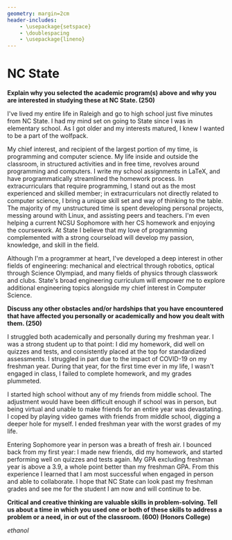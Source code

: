 ```yaml
---
geometry: margin=2cm
header-includes:
    - \usepackage{setspace}
    - \doublespacing
    - \usepackage{lineno}
---
```


# NC State

**Explain why you selected the academic program(s) above and why you are
interested in studying these at NC State. (250)**

I've lived my entire life in Raleigh and go to high school just five minutes
from NC State. I had my mind set on going to State since I was in elementary
school. As I got older and my interests matured, I knew I wanted to be a part
of the wolfpack. 

My chief interest, and recipient of the largest portion of my time, is
programming and computer science. My life inside and outside the classroom, in
structured activities and in free time, revolves around programming and
computers. I write my school assignments in LaTeX, and have programmatically
streamlined the homework process. In extracurriculars that require programming,
I stand out as the most experienced and skilled member; in extracurriculars not
directly related to computer science, I bring a unique skill set and way of
thinking to the table. The majority of my unstructured time is spent developing
personal projects, messing around with Linux, and assisting peers and teachers.
I'm even helping a current NCSU Sophomore with her CS homework and enjoying the
coursework. At State I believe that my love of programming complemented with a
strong courseload will develop my passion, knowledge, and skill in the field.

Although I'm a programmer at heart, I've developed a deep interest in other
fields of engineering: mechanical and electrical through robotics, optical
through Science Olympiad, and many fields of physics through classwork and
clubs. State's broad engineering curriculum will empower me to explore
additional engineering topics alongside my chief interest in Computer Science.

**Discuss any other obstacles and/or hardships that you have encountered that
have affected you personally or academically and how you dealt with them.
(250)**

I struggled both academically and personally during my freshman year. I was a
strong student up to that point: I did my homework, did well on quizzes and
tests, and consistently placed at the top for standardized assessments. I
struggled in part due to the impact of COVID-19 on my freshman year. During
that year, for the first time ever in my life, I wasn't engaged in class, I
failed to complete homework, and my grades plummeted.

I started high school without any of my friends from middle school. The
adjustment would have been difficult enough if school was in person, but being
virtual and unable to make friends for an entire year was devastating. I coped
by playing video games with friends from middle school, digging a deeper hole
for myself. I ended freshman year with the worst grades of my life.

Entering Sophomore year in person was a breath of fresh air. I bounced back
from my first year: I made new friends, did my homework, and started performing
well on quizzes and tests again. My GPA excluding freshman year is above a 3.9,
a whole point better than my freshman GPA. From this experience I learned that
I am most successful when engaged in person and able to collaborate. I hope
that NC State can look past my freshman grades and see me for the student I am
now and will continue to be.

**Critical and creative thinking are valuable skills in problem-solving. Tell
us about a time in which you used one or both of these skills to address a
problem or a need, in or out of the classroom. (600) (Honors College)**

*ethanol*

